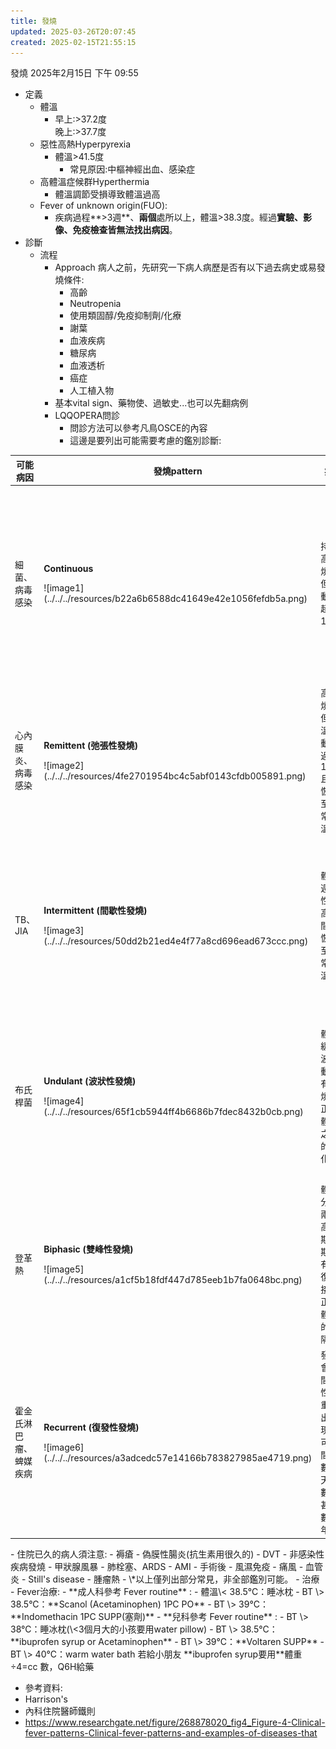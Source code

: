 ```yaml
---
title: 發燒
updated: 2025-03-26T20:07:45
created: 2025-02-15T21:55:15
---
```


發燒
2025年2月15日
下午 09:55
- 定義
  - 體溫
    - 早上:\>37.2度  
      晚上:\>37.7度
  - 惡性高熱Hyperpyrexia
    - 體溫\>41.5度
      - 常見原因:中樞神經出血、感染症
  - 高體溫症候群Hyperthermia
    - 體溫調節受損導致體溫過高
  - Fever of unknown origin(FUO):
    - 疾病過程**\>3週**、**兩個**處所以上，體溫\>38.3度。經過**實驗、影像、免疫檢查皆無法找出病因**。
- 診斷
  - 流程
    - Approach 病人之前，先研究一下病人病歷是否有以下過去病史或易發燒條件:
      - 高齡
      - Neutropenia
      - 使用類固醇/免疫抑制劑/化療
      - 謝葉
      - 血液疾病
      - 糖尿病
      - 血液透析
      - 癌症
      - 人工植入物
    - 基本vital sign、藥物使、過敏史...也可以先翻病例
    - LQQOPERA問診
      - 問診方法可以參考凡鳥OSCE的內容
      - 這邊是要列出可能需要考慮的鑑別診斷:
<table>
<colgroup>
<col style="width: 10%" />
<col style="width: 40%" />
<col style="width: 9%" />
<col style="width: 13%" />
<col style="width: 9%" />
<col style="width: 16%" />
</colgroup>
<thead>
<tr class="header">
<th>可能病因</th>
<th>發燒pattern</th>
<th>病程</th>
<th>問診內容</th>
<th>身體檢查</th>
<th>檢查安排/治療</th>
</tr>
</thead>
<tbody>
<tr class="odd">
<td>細菌、病毒感染</td>
<td><p><strong>Continuous</strong></p>
<p></p>
<p>![image1](../../../resources/b22a6b6588dc41649e42e1056fefdb5a.png)</p>
<p></p></td>
<td>持續高燒，但波動不超過 1°C。</td>
<td><p>最近的症狀（咳嗽、喉嚨痛等），接觸史，疫苗接種情況。</p>
<p></p></td>
<td><p>全身檢查：呼吸音、咽喉檢查等。</p>
<p></p></td>
<td><p>血液檢查（CBC、CRP）、胸部X光。抗生素或抗病毒治療。</p>
<p></p></td>
</tr>
<tr class="even">
<td>心內膜炎、病毒感染</td>
<td><p><strong>Remittent (弛張性發燒)</strong></p>
<p></p>
<p>![image2](../../../resources/4fe2701954bc4c5abf0143cfdb005891.png)</p>
<p></p></td>
<td>高燒，但體溫波動超過 1°C 且不恢復至正常體溫。</td>
<td><p>發燒時間長短，出現症狀的頻率，心臟病史。</p>
<p></p></td>
<td><p>心臟檢查、聽診、皮膚檢查。</p>
<p></p></td>
<td><p>血液培養、心臟超音波。抗生素治療。</p>
<p></p></td>
</tr>
<tr class="odd">
<td>TB、JIA</td>
<td><p><strong>Intermittent (間歇性發燒)</strong></p>
<p></p>
<p>![image3](../../../resources/50dd2b21ed4e4f77a8cd696ead673ccc.png)</p>
<p></p></td>
<td>體溫週期性升高，間隔恢復至正常體溫。</td>
<td><p>發燒週期，是否夜間發作，過去的感染或旅行史。</p>
<p></p></td>
<td><p>淋巴結檢查、肝脾檢查。</p>
<p></p></td>
<td><p>血液檢查、痰液檢查、X光或CT。抗生素或抗結核治療。</p>
<p></p></td>
</tr>
<tr class="even">
<td>布氏桿菌</td>
<td><p><strong>Undulant (波狀性發燒)</strong></p>
<p></p>
<p>![image4](../../../resources/65f1cb5944ff4b6686b7fdec8432b0cb.png)</p>
<p></p></td>
<td>體溫緩慢波動，有高燒與正常體溫之間的變化。</td>
<td><p>職業（如農場工作）、接觸動物或未消毒的乳製品。</p>
<p></p></td>
<td><p>關節檢查、肝脾檢查。</p>
<p></p></td>
<td><p>血清檢測（布魯氏菌抗體）。長期抗生素治療。</p>
<p></p></td>
</tr>
<tr class="odd">
<td>登革熱</td>
<td><p><strong>Biphasic (雙峰性發燒)</strong></p>
<p></p>
<p>![image5](../../../resources/a1cf5b18fdf447d785eeb1b7fa0648bc.png)</p>
<p></p></td>
<td>體溫分為兩個高峰期，期間有恢復或接近正常體溫的間隔。</td>
<td><p>蚊蟲叮咬史、旅行史，症狀如關節痛、肌肉痛。</p>
<p></p></td>
<td><p>全身檢查，尤其是皮疹與淋巴結。</p>
<p></p></td>
<td><p>血液檢查、Dengue NS1抗原檢測。支持性療法。</p>
<p></p></td>
</tr>
<tr class="even">
<td>霍金氏淋巴瘤、蜱媒疾病</td>
<td><p><strong>Recurrent (復發性發燒)</strong></p>
<p></p>
<p>![image6](../../../resources/a3adcedc57e14166b783827985ae4719.png)</p>
<p></p></td>
<td>發燒會有間歇性地重複出現，可能間隔數天、數週甚至數年。</td>
<td><p>發燒發作的頻率、持續時間、動物或蟲咬接觸史。</p>
<p></p></td>
<td><p>淋巴結檢查、脾臟檢查。</p>
<p></p></td>
<td><p>血液培養、影像檢查（CT、PET）。抗生素或化療。</p>
<p></p></td>
</tr>
</tbody>
</table>
- 住院已久的病人須注意:
  - 褥瘡
  - 偽膜性腸炎(抗生素用很久的)
  - DVT
- 非感染性疾病發燒
  - 甲狀腺風暴
  - 肺栓塞、ARDS
  - AMI
  - 手術後
  - 風濕免疫
    - 痛風
    - 血管炎
    - Still's disease
  - 腫瘤熱
- \*以上僅列出部分常見，非全部鑑別可能。
- 治療
  - Fever治療:
    - **成人科參考 Fever routine** :
      - 體溫\< 38.5°C：睡冰枕
      - BT \> 38.5°C：**Scanol (Acetaminophen) 1PC PO**
      - BT \> 39°C：**Indomethacin 1PC SUPP(塞劑)**
    - **兒科參考 Fever routine** :
      - BT \> 38°C：睡冰枕(\<3個月大的小孩要用water pillow)
      - BT \> 38.5°C：**ibuprofen syrup or Acetaminophen**
      - BT \> 39°C：**Voltaren SUPP**
      - BT \> 40°C：warm water bath
若給小朋友 **ibuprofen syrup要用**體重÷4=cc 數，Q6H給藥

- 參考資料:
- Harrison's
- 內科住院醫師鐵則
- <https://www.researchgate.net/figure/268878020_fig4_Figure-4-Clinical-fever-patterns-Clinical-fever-patterns-and-examples-of-diseases-that>
